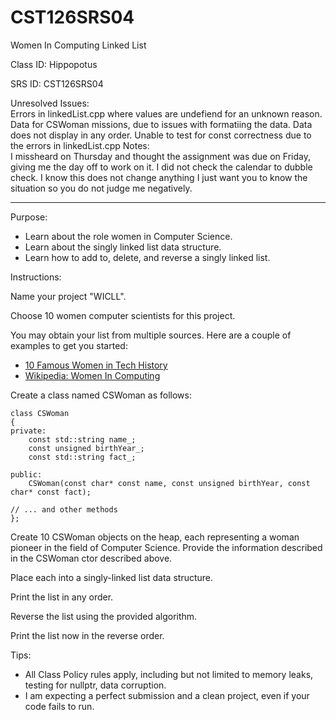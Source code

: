 # CST126SRS04  
Women In Computing Linked List  


Class ID: Hippopotus

SRS ID: CST126SRS04  

Unresolved Issues:  
Errors in linkedList.cpp where values are undefiend for an unknown reason.
Data for CSWoman missions, due to issues with formatiing the data.
Data does not display in any order.
Unable to test for const correctness due to the errors in linkedList.cpp
Notes:  
I missheard on Thursday and thought the assignment was due on Friday, giving me the day off to work on it.
I did not check the calendar to dubble check. I know this does not change anything I just want you to know the situation so you do not judge me negatively.

---

Purpose:  

- Learn about the role women in Computer Science.  
- Learn about the singly linked list data structure.  
- Learn how to add to, delete, and reverse a singly linked list.  

Instructions:  


Name your project "WICLL".  

Choose 10 women computer scientists for this project.  

You may obtain your list from multiple sources. Here are a couple of examples to get you started:

- [10 Famous Women in Tech History](https://insights.dice.com/2016/03/14/10-famous-women-in-tech-history/)
- [Wikipedia: Women In Computing](https://en.wikipedia.org/wiki/Women_in_computing)

Create a class named CSWoman as follows:  

```
class CSWoman  
{  
private:  
    const std::string name_;  
    const unsigned birthYear_;  
    const std::string fact_;  

public:  
    CSWoman(const char* const name, const unsigned birthYear, const char* const fact);

// ... and other methods  
};  
```

Create 10 CSWoman objects on the heap, each representing a woman pioneer in the field of Computer Science. Provide the information described in the CSWoman ctor described above.  

Place each into a singly-linked list data structure.  

Print the list in any order.  

Reverse the list using the provided algorithm.  

Print the list now in the reverse order.  

Tips:  

- All Class Policy rules apply, including but not limited to memory leaks, testing for nullptr, data corruption.  
- I am expecting a perfect submission and a clean project, even if your code fails to run.  
